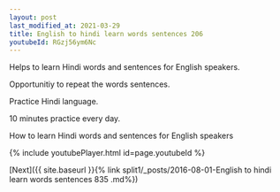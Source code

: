 ```yaml
---
layout: post
last_modified_at: 2021-03-29
title: English to hindi learn words sentences 206 
youtubeId: RGzj56ym6Nc
---
```

 
 
Helps to learn Hindi words and sentences for English speakers.

Opportunitiy to repeat the words sentences. 

Practice Hindi language. 
 
10 minutes practice every day. 
 
How to learn Hindi words and sentences for English speakers 
 
{% include youtubePlayer.html id=page.youtubeId %}
 
 
[Next]({{ site.baseurl }}{% link  split1/_posts/2016-08-01-English to hindi learn words sentences 835 .md%})
 
